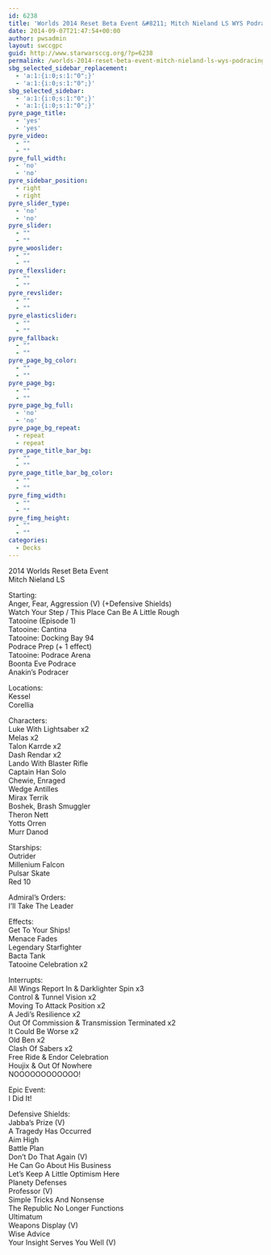```yaml
---
id: 6238
title: 'Worlds 2014 Reset Beta Event &#8211; Mitch Nieland LS WYS Podracing'
date: 2014-09-07T21:47:54+00:00
author: pwsadmin
layout: swccgpc
guid: http://www.starwarsccg.org/?p=6238
permalink: /worlds-2014-reset-beta-event-mitch-nieland-ls-wys-podracing/
sbg_selected_sidebar_replacement:
  - 'a:1:{i:0;s:1:"0";}'
  - 'a:1:{i:0;s:1:"0";}'
sbg_selected_sidebar:
  - 'a:1:{i:0;s:1:"0";}'
  - 'a:1:{i:0;s:1:"0";}'
pyre_page_title:
  - 'yes'
  - 'yes'
pyre_video:
  - ""
  - ""
pyre_full_width:
  - 'no'
  - 'no'
pyre_sidebar_position:
  - right
  - right
pyre_slider_type:
  - 'no'
  - 'no'
pyre_slider:
  - ""
  - ""
pyre_wooslider:
  - ""
  - ""
pyre_flexslider:
  - ""
  - ""
pyre_revslider:
  - ""
  - ""
pyre_elasticslider:
  - ""
  - ""
pyre_fallback:
  - ""
  - ""
pyre_page_bg_color:
  - ""
  - ""
pyre_page_bg:
  - ""
  - ""
pyre_page_bg_full:
  - 'no'
  - 'no'
pyre_page_bg_repeat:
  - repeat
  - repeat
pyre_page_title_bar_bg:
  - ""
  - ""
pyre_page_title_bar_bg_color:
  - ""
  - ""
pyre_fimg_width:
  - ""
  - ""
pyre_fimg_height:
  - ""
  - ""
categories:
  - Decks
---
```

2014 Worlds Reset Beta Event  
Mitch Nieland LS

Starting:  
Anger, Fear, Aggression (V) (+Defensive Shields)  
Watch Your Step / This Place Can Be A Little Rough  
Tatooine (Episode 1)  
Tatooine: Cantina  
Tatooine: Docking Bay 94  
Podrace Prep (+ 1 effect)  
Tatooine: Podrace Arena  
Boonta Eve Podrace  
Anakin&#8217;s Podracer

Locations:  
Kessel  
Corellia

Characters:  
Luke With Lightsaber x2  
Melas x2  
Talon Karrde x2  
Dash Rendar x2  
Lando With Blaster Rifle  
Captain Han Solo  
Chewie, Enraged  
Wedge Antilles  
Mirax Terrik  
Boshek, Brash Smuggler  
Theron Nett  
Yotts Orren  
Murr Danod

Starships:  
Outrider  
Millenium Falcon  
Pulsar Skate  
Red 10

Admiral’s Orders:  
I’ll Take The Leader

Effects:  
Get To Your Ships!  
Menace Fades  
Legendary Starfighter  
Bacta Tank  
Tatooine Celebration x2

Interrupts:  
All Wings Report In & Darklighter Spin x3  
Control & Tunnel Vision x2  
Moving To Attack Position x2  
A Jedi&#8217;s Resilience x2  
Out Of Commission & Transmission Terminated x2  
It Could Be Worse x2  
Old Ben x2  
Clash Of Sabers x2  
Free Ride & Endor Celebration  
Houjix & Out Of Nowhere  
NOOOOOOOOOOOO!

Epic Event:  
I Did It!

Defensive Shields:  
Jabba&#8217;s Prize (V)  
A Tragedy Has Occurred  
Aim High  
Battle Plan  
Don’t Do That Again (V)  
He Can Go About His Business  
Let&#8217;s Keep A Little Optimism Here  
Planety Defenses  
Professor (V)  
Simple Tricks And Nonsense  
The Republic No Longer Functions  
Ultimatum  
Weapons Display (V)  
Wise Advice  
Your Insight Serves You Well (V)